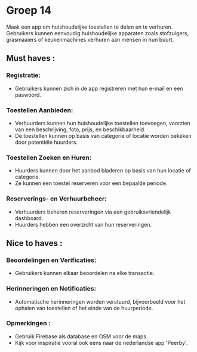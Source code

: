 # Groep 14
Maak een app om huishoudelijke toestellen te delen en te verhuren. Gebruikers kunnen eenvoudig huishoudelijke apparaten zoals stofzuigers, grasmaaiers of keukenmachines verhuren aan mensen in hun buurt.

## Must haves :
### Registratie:

- Gebruikers kunnen zich in de app registreren met hun e-mail en een paswoord.
### Toestellen Aanbieden:
- Verhuurders kunnen hun huishoudelijke toestellen toevoegen, voorzien van een beschrijving, foto, prijs, en beschikbaarheid.
- De toestellen kunnen op basis van categorie of locatie worden bekeken door potentiële huurders.
### Toestellen Zoeken en Huren:
- Huurders kunnen door het aanbod bladeren op basis van hun locatie of categorie.
- Ze kunnen een toestel reserveren voor een bepaalde periode.
### Reserverings- en Verhuurbeheer:
- Verhuurders beheren reserveringen via een gebruiksvriendelijk dashboard.
- Huurders hebben een overzicht van hun reserveringen.
## Nice to haves :
### Beoordelingen en Verificaties:
- Gebruikers kunnen elkaar beoordelen na elke transactie.
### Herinneringen en Notificaties:
- Automatische herinneringen worden verstuurd, bijvoorbeeld voor het ophalen van toestellen of het einde van de huurperiode.
### Opmerkingen :
- Gebruik Firebase als database en OSM  voor de maps.
- Kijk voor inspiratie vooral ook eens naar de nederlandse app 'Peerby'.
